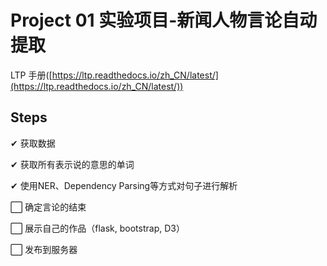 # Project 01 实验项目-新闻人物言论自动提取

LTP 手册([https://ltp.readthedocs.io/zh_CN/latest/](https://ltp.readthedocs.io/zh_CN/latest/))

## Steps

✔ 获取数据

✔ 获取所有表示说的意思的单词

✔ 使用NER、Dependency Parsing等方式对句子进行解析

⬜ 确定言论的结束

⬜ 展示自己的作品（flask, bootstrap, D3）

⬜ 发布到服务器
